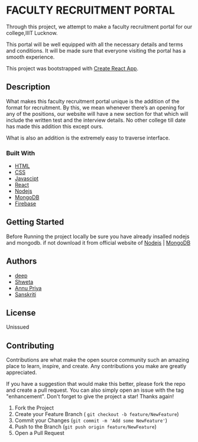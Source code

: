 # FACULTY RECRUITMENT PORTAL

Through this project, we attempt to make a faculty recruitment portal for our college,IIIT Lucknow.

This portal will be well equipped with all the necessary details and terms and conditions. 
It will be made sure that everyone visiting the portal has a smooth experience. 


This project was bootstrapped with [Create React App](https://github.com/facebook/create-react-app).

## Description

What makes this faculty recruitment portal unique is the addition of the format for recruitment. By this, we mean whenever there’s an opening for any of the positions, our website will have a new section for that which will include the written test and the interview details. 
No other college till date has made this addition this except ours.

What is also an addition is the extremely easy to traverse interface.

### Built With

* [HTML](https://html.com/)
* [CSS](https://www.w3.org/Style/CSS/Overview.en.html)
* [Javascipt](https://www.javascript.com/)
* [React](https://reactjs.org/)
* [Nodejs](https://nodejs.org/en/)
* [MongoDB](https://cloud.mongodb.com/v2/62318012bb235a78d54070af#clusters)
* [Firebase](https://firebase.google.com/?gclsrc=aw.ds&gclid=Cj0KCQjw8uOWBhDXARIsAOxKJ2GmOhE2AWiHBl_BHDo9e_8Zu_AWwTJjbL_SJ1Hh0-DnvVC__DEU4zoaAv2fEALw_wcB)

## Getting Started

Before Running the project locally be sure you have already insalled nodejs and mongodb. if not download it from official website of [Nodejs](https://nodejs.org/en/) | [MongoDB](https://cloud.mongodb.com/v2/62318012bb235a78d54070af#clusters)




## Authors

* [deep](https://github.com/deep-69bits)
* [Shweta](https://github.com/shwet-aaa)
* [Annu Priya](https://github.com/annupriy)
* [Sanskriti](https://github.com/sanskritu)

## License 

Unissued

## Contributing

Contributions are what make the open source community such an amazing place to learn, inspire, and create. Any contributions you make are greatly appreciated.

If you have a suggestion that would make this better, please fork the repo and create a pull request. You can also simply open an issue with the tag "enhancement". Don't forget to give the project a star! Thanks again!

1. Fork the Project <br> 
2. Create your Feature Branch ( `git checkout -b feature/NewFeature`) <br> 
3. Commit your Changes (`git commit -m 'Add some NewFeature'`) <br>
4. Push to the Branch (`git push origin feature/NewFeature`) <br>
5. Open a Pull Request
